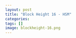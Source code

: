 ```yaml
---
layout: post
title: "Block Height 16 - HSM"
categories: 
tags: []
image: blockheight-16.png
---
```



